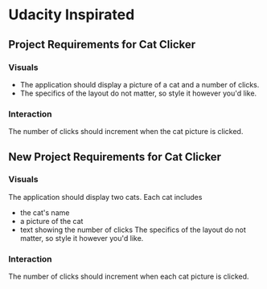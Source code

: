 # Udacity Inspirated

## Project Requirements for Cat Clicker

### Visuals
* The application should display a picture of a cat and a number of clicks.
* The specifics of the layout do not matter, so style it however you'd like.

### Interaction
The number of clicks should increment when the cat picture is clicked.

## New Project Requirements for Cat Clicker
### Visuals
The application should display two cats. Each cat includes
* the cat's name
* a picture of the cat
* text showing the number of clicks
The specifics of the layout do not matter, so style it however you'd like.

### Interaction
The number of clicks should increment when each cat picture is clicked.